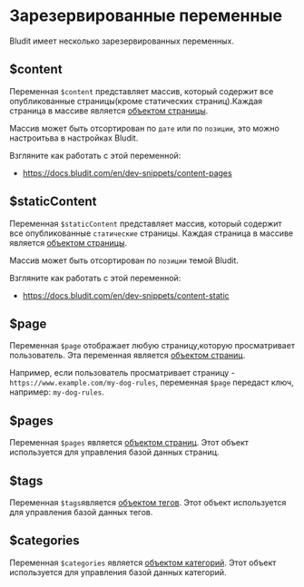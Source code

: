 # Зарезервированные переменные
<!-- position: 3 -->

Bludit имеет несколько зарезервированных переменных.

<h2 id="content">$content</h2>

Переменная `$content` представляет массив, который содержит все опубликованные страницы(кроме статических страниц).Каждая страница в массиве является [объектом страницы](https://github.com/bludit/bludit/blob/master/bl-kernel/pagex.class.php).

Массив может быть отсортирован по `дате` или по `позиции`, это можно настроитьва в настройках Bludit.

Взгляните как работать с этой переменной:
- https://docs.bludit.com/en/dev-snippets/content-pages

<h2 id="staticContent">$staticContent</h2>

Переменная `$staticContent` представляет массив, который содержит все опубликованные `статические` страницы. Каждая страница в массиве является [объектом страницы](https://github.com/bludit/bludit/blob/master/bl-kernel/pagex.class.php).

Массив может быть отсортирован по `позиции` темой Bludit.

Взгляните как работать с этой переменной:
- https://docs.bludit.com/en/dev-snippets/content-static

<h2 id="page">$page</h2>

Переменная `$page` отображает любую страницу,которую просматривает пользователь. Эта переменная является [объектом страниц](https://github.com/bludit/bludit/blob/master/bl-kernel/pagex.class.php).

Например, если пользователь просматривает страницу - `https://www.example.com/my-dog-rules`, переменная `$page` передаст ключ, например: `my-dog-rules`.

<h2 id="pages">$pages</h2>

Переменная `$pages` является [объектом страниц](https://github.com/bludit/bludit/blob/master/bl-kernel/pages.class.php). Этот объект используется для управления базой данных страниц.

<h2 id="tags">$tags</h2>

Переменная `$tags`является [объектом тегов](https://github.com/bludit/bludit/blob/master/bl-kernel/tags.class.php). Этот объект используется для управления базой данных тегов.

<h2 id="categories">$categories</h2>

Переменная `$categories` является [объектом категорий](https://github.com/bludit/bludit/blob/master/bl-kernel/categories.class.php). Этот объект используется для управления базой данных категорий.
